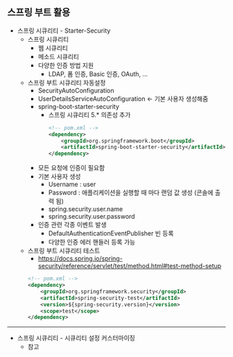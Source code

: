 ## **스프링 부트 활용**
  * 스프링 시큐리티 - Starter-Security
    * 스프링 시큐리티
      * 웹 시큐리티
      * 메소드 시큐리티
      * 다양한 인증 방법 지원
        * LDAP, 폼 인증, Basic 인증, OAuth, ...
    * 스프링 부트 시큐리티 자동설정
      * SecurityAutoConfiguration
      * UserDetailsServiceAutoConfiguration ← 기본 사용자 생성해줌
      * spring-boot-starter-security
        * 스프링 시큐리티 5.* 의존성 추가
          ```xml
          <!-- pom.xml -->
          <dependency>
              <groupId>org.springframework.boot</groupId>
              <artifactId>spring-boot-starter-security</artifactId>
          </dependency>
          ```
      * 모든 요청에 인증이 필요함
      * 기본 사용자 생성
        * Username : user
        * Password : 애플리케이션을 실행할 때 마다 랜덤 값 생성 (콘솔에 출력 됨)
        * spring.security.user.name
        * spring.security.user.password
      * 인증 관련 각종 이벤트 발생
        * DefaultAuthenticationEventPublisher 빈 등록
        * 다양한 인증 에러 핸들러 등록 가능
    * 스프링 부트 시큐리티 테스트
      * https://docs.spring.io/spring-security/reference/servlet/test/method.html#test-method-setup
      ```xml
      <!-- pom.xml -->
      <dependency>
          <groupId>org.springframework.security</groupId>
          <artifactId>spring-security-test</artifactId>
          <version>${spring-security.version}</version>
          <scope>test</scope>
      </dependency>
      ```
***
  * 스프링 시큐리티 - 시큐리티 설정 커스터마이징
    * 참고
